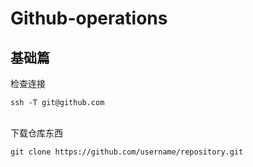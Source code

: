 # Github-operations

## 基础篇

检查连接
```
ssh -T git@github.com
```
<br>
下载仓库东西

```
git clone https://github.com/username/repository.git
```
<br>
